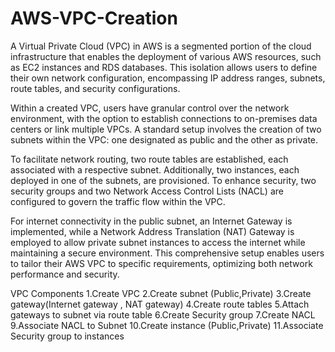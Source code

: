 # AWS-VPC-Creation
A Virtual Private Cloud (VPC) in AWS is a segmented portion of the cloud infrastructure that enables the deployment of various AWS resources, such as EC2 instances and RDS databases. This isolation allows users to define their own network configuration, encompassing IP address ranges, subnets, route tables, and security configurations.

Within a created VPC, users have granular control over the network environment, with the option to establish connections to on-premises data centers or link multiple VPCs. A standard setup involves the creation of two subnets within the VPC: one designated as public and the other as private.

To facilitate network routing, two route tables are established, each associated with a respective subnet. Additionally, two instances, each deployed in one of the subnets, are provisioned. To enhance security, two security groups and two Network Access Control Lists (NACL) are configured to govern the traffic flow within the VPC.

For internet connectivity in the public subnet, an Internet Gateway is implemented, while a Network Address Translation (NAT) Gateway is employed to allow private subnet instances to access the internet while maintaining a secure environment. This comprehensive setup enables users to tailor their AWS VPC to specific requirements, optimizing both network performance and security.

VPC Components
1.Create VPC
2.Create subnet (Public,Private)
3.Create gateway(Internet gateway , NAT gateway)
4.Create route tables
5.Attach gateways to subnet via route table
6.Create Security group
7.Create NACL
9.Associate NACL to Subnet
10.Create instance (Public,Private)
11.Associate Security group to instances
